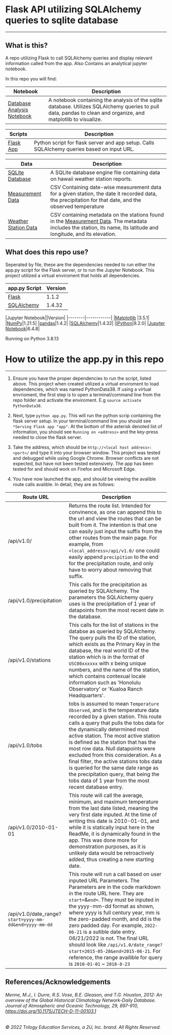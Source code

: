 # Flask API utilizing SQLAlchemy queries to sqlite database

---

## What is this?

A repo utilizing Flask to call SQLAlchemy queries and display relevant information called from the app. Also Contains an analytical jupyter notebook.

In this repo you will find:

|Notebook| Description|
|--------|------------|
|[Database Analysis Notebook](hawaii_database_analysis.ipynb)| A notebook containing the analysis of the sqlite database. Utilizes SQLAlchemy queries to pull data, pandas to clean and organize, and matplotlib to visualize.|

|Scripts| Description|
|-------|------------|
|[Flask App](app.py)| Python script for flask server and app setup. Calls SQLAlchemy queries based on input URL.|

|Data|Description|
|----|-----------|
|[SQLite Database](hawaii.sqlite)| A SQLite database engine file containing data on hawaii weather station reports.
|[Measurement Data](/Resources/hawaii_measurements.csv)| CSV Containing date-wise measurement data for a given station, the date it recorded data, the precipitation for that date, and the observed temperature|
|[Weather Station Data](/Resources/hawaii_stations.csv)| CSV containing metadata on the stations found in the [Measurement Data](/Resources/hawaii_measurements.csv). The metadata includes the station, its name, its latitude and longitude, and its elevation. 

## What does this repo use?

Seperated by file, these are the dependencies needed to run either the app.py script for the Flask server, or to run the Jupyter Notebook. This project utilized a virtual enviroment that holds all dependencies. 

|app.py Script| Version|
|--------|------------|
|[Flask](https://flask.palletsprojects.com/en/1.1.x/installation/)|1.1.2|
|[SQLAlchemy](https://docs.sqlalchemy.org/en/14/)|1.4.32|

|Jupyter Notebook||Version|
|--------|------------|
|[Matplotlib](https://matplotlib.org/) |3.5.1|
|[NumPy](https://numpy.org/)|1.21.5|
|[pandas](https://pandas.pydata.org/)|1.4.2|
|[SQLAlchemy](https://docs.sqlalchemy.org/en/14/)|1.4.32|
|[IPython](https://ipython.org/)|8.2.0|
|[Jupyter Notebook](https://jupyter.org)|6.4.8|

Running on Python 3.8.13

# How to utilize the app.py in this repo

---

1. Ensure you have the proper dependencies to run the script, listed above. This project when created utilized a virtual enviroment to load dependencies, which was named PythonData38. If using a virtual envrioment, the first step is to open a terminal/command line from the repo folder and activate the enviroment. E.g `source activate PythonData38`.  

2. Next, type `python app.py`. This will run the python scrip containing the flask server setup. In your terminal/command line you should see `*Serving Flask app "app"`. At the bottom of the asterisk denoted list of information, you should see `Running on <address>` and the key-press needed to close the flask server.

3.  Take the address, which should be `http://<local host address>:<port>/` and type it into your browser window. This project was tested and debugged while using Google Chrome. Browser conflicts are not expected, but have not been tested extensively. The app has been tested for and should work on Firefox and Microsoft Edge.

4. You have now launched the app, and should be viewing the avalible route calls avalible. In detail, they are as follows:

|Route URL| Description|
|--------|------------|
|/api/v1.0/|Returns the route list. Intended for convinence, as one can append this to the url and view the routes that can be built from it. The intention is that one can easily just input the suffix from the other routes from the main page. For example, from `<local_address>/api/v1.0/` one could easily append `precipition` to the end for the precipitation route, and only have to worry about removing that suffix.|
|/api/v1.0/precipitation| This calls for the precipitation as queried by SQLAlchemy. The parameters the SQLAlchemy query uses is the precipitation of 1 year of datapoints from the most recent date in the database. |
|/api/v1.0/stations| This calls for the list of stations in the databse as queried by SQLAlchemy. The query pulls the ID of the station, which exists as the Primary Key in the database, the real world ID of the station which is in the format of `USC00xxxxxx` with x being unique numbers, and the name of the station, which contains contexual locale information such as 'Honolulu Observatory' or 'Kualoa Ranch Headquarters'. 
|/api/v1.0/tobs|tobs is assumed to mean `Temperature Observed`, and is the temperature data recorded by a given station. This route calls a query that pulls the tobs data for the dynamically determined most active station. The most active station is defined as the station that has the most row data. Null datapoints were excluded from this consideration. As a final filter, the active stations tobs data is queried for the same date range as the precipitation query, that being the tobs data of 1 year from the most recent database entry.|
|/api/v1.0/2010-01-01| This route will call the average, minimum, and maximum temperature from the last date listed, meaning the very first date inputed. At the time of writing this date is 2010-01-01, and while it is statically input here in the ReadMe, it is dynamically found in the app. This was done more for demonstration purposes, as it is unlikely data would be retroactively added, thus creating a new starting date.|
/api/v1.0/date_range? `start=yyyy-mm-dd&end=yyyy-mm-dd`| This route will run a call based on user inputed URL Parameters. The Parameters are in the code markdown in the route URL here. They are `start=`&`end=`. They must be inputed in the yyyy-mm-dd format as shown, where yyyy is full century year, mm is the zero-padded month, and dd is the zero padded day. For example, `2022-06-21` is a sutible date entry. 06/21/2022 is not. The final URL should look like `/api/v1.0/date_range?start=2015-05-28&end=2015-06-21`. For reference, the range availible for query is `2010-01-01` ~ `2018-8-23` |


## 


## References/Acknowledgements

###### Menne, M.J., I. Durre, R.S. Vose, B.E. Gleason, and T.G. Houston, 2012: An overview of the Global Historical Climatology Network-Daily Database. Journal of Atmospheric and Oceanic Technology, 29, 897-910, https://doi.org/10.1175/JTECH-D-11-00103.1
###### © 2022 Trilogy Education Services, a 2U, Inc. brand. All Rights Reserved.
